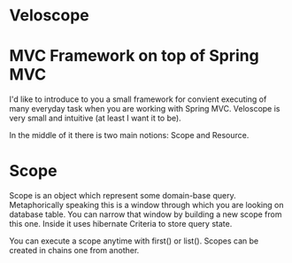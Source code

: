 Veloscope
=========

MVC Framework on top of Spring MVC
=========

I'd like to introduce to you a small framework for convient executing of many everyday task when you are working with Spring MVC. Veloscope is very small and intuitive (at least I want it to be). 

In the middle of it there is two main notions: Scope and Resource.

Scope
=====

Scope is an object which represent some domain-base query. Metaphorically speaking this is a window through which you are looking on database table. You can narrow that window by building a new scope from this one. Inside it uses hibernate Criteria to store query state. 

You can execute a scope anytime with first() or list(). Scopes can be created in chains one from another.
